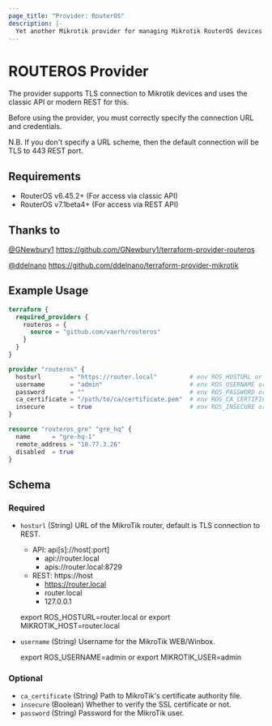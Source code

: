 ```yaml
---
page_title: "Provider: RouterOS"
description: |-
  Yet another Mikrotik provider for managing Mikrotik RouterOS devices.
---
```


# ROUTEROS Provider

The provider supports TLS connection to Mikrotik devices and uses the classic API or modern REST for this.

Before using the provider, you must correctly specify the connection URL and credentials.

N.B. If you don't specify a URL scheme, then the default connection will be TLS to 443 REST port.

## Requirements

* RouterOS v6.45.2+ (For access via classic API)
* RouterOS v7.1beta4+ (For access via REST API)

## Thanks to
[@GNewbury1](https://github.com/GNewbury1) https://github.com/GNewbury1/terraform-provider-routeros

[@ddelnano](https://github.com/ddelnano) https://github.com/ddelnano/terraform-provider-mikrotik

## Example Usage
```terraform
terraform {
  required_providers {
    routeros = {
      source = "github.com/vaerh/routeros"
    }
  }
}

provider "routeros" {
  hosturl        = "https://router.local"         # env ROS_HOSTURL or MIKROTIK_HOST
  username       = "admin"                        # env ROS_USERNAME or MIKROTIK_USER
  password       = ""                             # env ROS_PASSWORD or MIKROTIK_PASSWORD
  ca_certificate = "/path/to/ca/certificate.pem"  # env ROS_CA_CERTIFICATE or MIKROTIK_CA_CERTIFICATE
  insecure       = true                           # env ROS_INSECURE or MIKROTIK_INSECURE
}

resource "routeros_gre" "gre_hq" {
  name      = "gre-hq-1"
  remote_address = "10.77.3.26"
  disabled  = true
}
```

<!-- schema generated by tfplugindocs -->
## Schema

### Required

- `hosturl` (String) URL of the MikroTik router, default is TLS connection to REST.    
	* API: api[s]://host[:port]
		* api://router.local
		* apis://router.local:8729
	* REST: https://host
		* https://router.local
		* router.local
		* 127.0.0.1  


	export ROS_HOSTURL=router.local or export MIKROTIK_HOST=router.local
- `username` (String) Username for the MikroTik WEB/Winbox.


	export ROS_USERNAME=admin or export MIKROTIK_USER=admin

### Optional

- `ca_certificate` (String) Path to MikroTik's certificate authority file.
- `insecure` (Boolean) Whether to verify the SSL certificate or not.
- `password` (String) Password for the MikroTik user.
